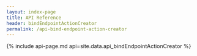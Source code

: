 ```yaml
---
layout: index-page
title: API Reference
header: bindEndpointActionCreator
permalink: /api-bind-endpoint-action-creator
---
```


{%
  include api-page.md
  api=site.data.api_bindEndpointActionCreator
%}
